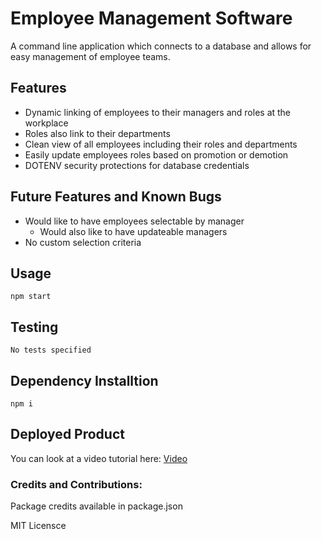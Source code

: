 # Employee Management Software

A command line application which connects to a database and allows for easy management of employee teams.

## Features

- Dynamic linking of employees to their managers and roles at the workplace
- Roles also link to their departments
- Clean view of all employees including their roles and departments
- Easily update employees roles based on promotion or demotion
- DOTENV security protections for database credentials

## Future Features and Known Bugs

- Would like to have employees selectable by manager
  - Would also like to have updateable managers
- No custom selection criteria

## Usage

```
npm start
```

## Testing

```
No tests specified
```

## Dependency Installtion

```
npm i
```

## Deployed Product

You can look at a video tutorial here: [Video](https://drive.google.com/file/d/1U9opOdUXg7Mtl90CLltjMoJEy9WgD48z/view)

### Credits and Contributions:

Package credits available in package.json

MIT Licensce
